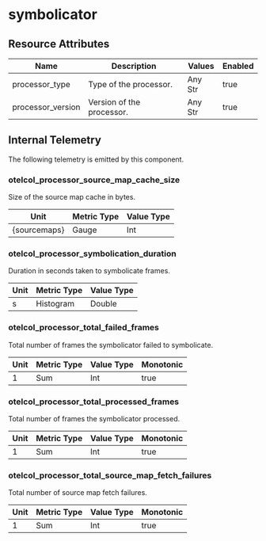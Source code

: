 [comment]: <> (Code generated by mdatagen. DO NOT EDIT.)

# symbolicator

## Resource Attributes

| Name | Description | Values | Enabled |
| ---- | ----------- | ------ | ------- |
| processor_type | Type of the processor. | Any Str | true |
| processor_version | Version of the processor. | Any Str | true |

## Internal Telemetry

The following telemetry is emitted by this component.

### otelcol_processor_source_map_cache_size

Size of the source map cache in bytes.

| Unit | Metric Type | Value Type |
| ---- | ----------- | ---------- |
| {sourcemaps} | Gauge | Int |

### otelcol_processor_symbolication_duration

Duration in seconds taken to symbolicate frames.

| Unit | Metric Type | Value Type |
| ---- | ----------- | ---------- |
| s | Histogram | Double |

### otelcol_processor_total_failed_frames

Total number of frames the symbolicator failed to symbolicate.

| Unit | Metric Type | Value Type | Monotonic |
| ---- | ----------- | ---------- | --------- |
| 1 | Sum | Int | true |

### otelcol_processor_total_processed_frames

Total number of frames the symbolicator processed.

| Unit | Metric Type | Value Type | Monotonic |
| ---- | ----------- | ---------- | --------- |
| 1 | Sum | Int | true |

### otelcol_processor_total_source_map_fetch_failures

Total number of source map fetch failures.

| Unit | Metric Type | Value Type | Monotonic |
| ---- | ----------- | ---------- | --------- |
| 1 | Sum | Int | true |
